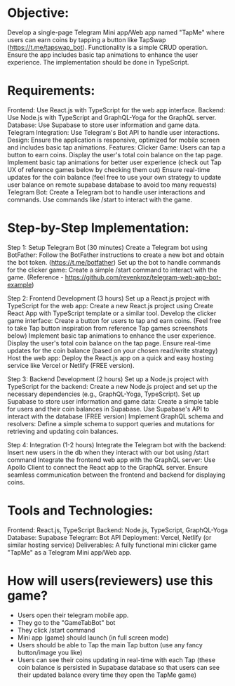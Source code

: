 # Objective: 
Develop a single-page Telegram Mini app/Web app named "TapMe" where users can earn coins by tapping a button like TapSwap (https://t.me/tapswap_bot). Functionality is a simple CRUD operation. Ensure the app includes basic tap animations to enhance the user experience. The implementation should be done in TypeScript. 


# Requirements:
Frontend: Use React.js with TypeScript for the web app interface.
Backend: Use Node.js with TypeScript and GraphQL-Yoga for the GraphQL server.
Database: Use Supabase to store user information and game data.
Telegram Integration: Use Telegram's Bot API to handle user interactions.
Design: Ensure the application is responsive,  optimized for mobile screen and includes basic tap animations.
Features:
Clicker Game:
Users can tap a button to earn coins.
Display the user's total coin balance on the tap page.
Implement basic tap animations for better user experience (check out Tap UX of reference games below by checking them out)
Ensure real-time updates for the coin balance (feel free to use your own strategy to update user balance on remote supabase database to avoid too many requests)
Telegram Bot:
Create a Telegram bot to handle user interactions and commands.
Use commands like /start to interact with the game.

# Step-by-Step Implementation:

Step 1: Setup Telegram Bot (30 minutes)
Create a Telegram bot using BotFather:
Follow the BotFather instructions to create a new bot and obtain the bot token.
(https://t.me/botfather)
Set up the bot to handle commands for the clicker game:
Create a simple /start command to interact with the game.
(Reference - https://github.com/revenkroz/telegram-web-app-bot-example)

Step 2: Frontend Development (3 hours)
Set up a React.js project with TypeScript for the web app:
Create a new React.js project using Create React App with TypeScript template or a similar tool.
Develop the clicker game interface:
Create a button for users to tap and earn coins. (Feel free to take Tap button inspiration from reference Tap games screenshots below)
Implement basic tap animations to enhance the user experience.
Display the user's total coin balance on the tap page.
Ensure real-time updates for the coin balance (based on your chosen read/write strategy)
Host the web app:
Deploy the React.js app on a quick and easy hosting service like Vercel or Netlify (FREE version).

Step 3: Backend Development (2 hours)
Set up a Node.js project with TypeScript for the backend:
Create a new Node.js project and set up the necessary dependencies (e.g., GraphQL-Yoga, TypeScript).
Set up Supabase to store user information and game data:
Create a simple table for users and their coin balances in Supabase.
Use Supabase's API to interact with the database (FREE version)
Implement GraphQL schema and resolvers:
Define a simple schema to support queries and mutations for retrieving and updating coin balances.

Step 4: Integration (1-2 hours)
Integrate the Telegram bot with the backend:
Insert new users in the db when they interact with our bot using /start command
Integrate the frontend web app with the GraphQL server:
Use Apollo Client to connect the React app to the GraphQL server.
Ensure seamless communication between the frontend and backend for displaying coins.



# Tools and Technologies:
Frontend: React.js, TypeScript
Backend: Node.js, TypeScript, GraphQL-Yoga
Database: Supabase
Telegram: Bot API 
Deployment: Vercel, Netlify (or similar hosting service)
Deliverables:
A fully functional mini clicker game "TapMe" as a Telegram Mini app/Web app.


# How will users(reviewers) use this game?
* Users open their telegram mobile app.
* They go to the "GameTabBot" bot
* They click  /start command
* Mini app (game) should launch (in full screen mode)
* Users should be able to Tap the main Tap button (use any fancy button/image you like)
* Users can see their coins updating in real-time with each Tap (these coin balance is persisted in Supabase database so that users can see their updated balance every time they open the TapMe game)
